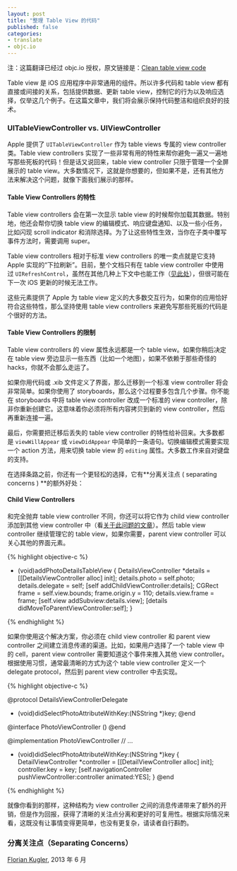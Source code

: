 ```yaml
---
layout: post
title: "整理 Table View 的代码"
published: false
categories:
- translate
- objc.io
---
```


<p id="state">注：这篇翻译已经过 objc.io 授权，原文链接是：<a href="http://www.objc.io/issue-1/table-views.html" title="Lighter View Controllers">Clean table view code</a></p>

Table view 是 iOS 应用程序中非常通用的组件。所以许多代码和 table view 都有直接或间接的关系，包括提供数据、更新 table view，控制它的行为以及响应选择，仅举这几个例子。在这篇文章中，我们将会展示保持代码整洁和组织良好的技术。

### UITableViewController vs. UIViewController

Apple 提供了 `UITableViewController` 作为 table views 专属的 view controller 类。Table view controllers 实现了一些非常有用的特性来帮你避免一遍又一遍地写那些死板的代码！但是话又说回来，table view controller 只限于管理一个全屏展示的 table view。大多数情况下，这就是你想要的，但如果不是，还有其他方法来解决这个问题，就像下面我们展示的那样。

#### Table View Controllers 的特性

Table view controllers 会在第一次显示 table view 的时候帮你加载其数据。特别地，他还会帮你切换 table view 的编辑模式、响应键盘通知、以及一些小任务，比如闪现 scroll indicator 和消除选择。为了让这些特性生效，当你在子类中覆写事件方法时，需要调用 super。

Table view controllers 相对于标准 view controllers 的唯一卖点就是它支持 Apple 实现的“下拉刷新”。目前，整个文档只有在 table view controller 中使用过 `UIRefreshControl`，虽然在其他几种上下文中也能工作（[见此处][1]），但很可能在下一次 iOS 更新的时候无法工作。

这些元素提供了 Apple 为 table view 定义的大多数交互行为，如果你的应用恰好符合这些特性，那么坚持使用 table view controllers 来避免写那些死板的代码是个很好的方法。

#### Table View Controllers 的限制

Table view controllers 的 view 属性永远都是一个 table view。如果你稍后决定在 table view 旁边显示一些东西（比如一个地图），如果不依赖于那些奇怪的 hacks，你就不会那么走运了。

如果你用代码或 .xib 文件定义了界面，那么迁移到一个标准 view controller 将会非常简单。如果你使用了 storyboards，那么这个过程要多包含几个步骤。你不能在 storyboards 中将 table view controller 改成一个标准的 view controller，除非你重新创建它。这意味着你必须将所有内容拷贝到新的 view controller，然后再重新连接一遍。

最后，你需要把迁移后丢失的 table view controller 的特性给补回来。大多数都是 `viewWillAppear` 或 `viewDidAppear` 中简单的一条语句。切换编辑模式需要实现一个 action 方法，用来切换 table view 的 `editing` 属性。大多数工作来自对键盘的支持。

在选择条路之前，你还有一个更轻松的选择，它有**分离关注点 ( separating concerns ) **的额外好处：

#### Child View Controllers

和完全抛弃 table view controller 不同，你还可以将它作为 child view controller 添加到其他 view controller 中（看[关于此问题的文章][2]）。然后 table view controller 继续管理它的 table view，如果你需要，parent view controller 可以关心其他的界面元素。

{% highlight objective-c %}

- (void)addPhotoDetailsTableView
{
    DetailsViewController *details = [[DetailsViewController alloc] init];
    details.photo = self.photo;
    details.delegate = self;
    [self addChildViewController:details];
    CGRect frame = self.view.bounds;
    frame.origin.y = 110;
    details.view.frame = frame;
    [self.view addSubview:details.view];
    [details didMoveToParentViewController:self];
}

{% endhighlight %}

如果你使用这个解决方案，你必须在 child view controller 和 parent view controller 之间建立消息传递的渠道。比如，如果用户选择了一个 table view 中的 cell，parent view controller 需要知道这个事件来推入其他 view controller。根据使用习惯，通常最清晰的方式为这个 table view controller 定义一个 delegate protocol，然后到 parent view controller 中去实现。

{% highlight objective-c %}

@protocol DetailsViewControllerDelegate
- (void)didSelectPhotoAttributeWithKey:(NSString *)key;
@end

@interface PhotoViewController () <DetailsViewControllerDelegate>
@end

@implementation PhotoViewController
// ...
- (void)didSelectPhotoAttributeWithKey:(NSString *)key
{
    DetailViewController *controller = [[DetailViewController alloc] init];
    controller.key = key;
    [self.navigationController pushViewController:controller animated:YES];
}
@end

{% endhighlight %}

就像你看到的那样，这种结构为 view controller 之间的消息传递带来了额外的开销，但是作为回报，获得了清晰的关注点分离和更好的可复用性。根据实际情况来看，这既没有让事情变得更简单，也没有更复杂，请读者自行斟酌。

### 分离关注点（Separating Concerns）



<p class="date"><a href="http://twitter.com/floriankugler">Florian Kugler</a>, 2013 年 6 月</p>


[1]: http://stackoverflow.com/questions/12805003/uirefreshcontrol-issues
[2]: http://www.objc.io/issue-1/containment-view-controller.html
